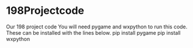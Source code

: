 # 198Projectcode
Our 198 project code
You will need pygame and wxpython to run this code. These can be installed with the lines below.
pip install pygame
pip install wxpython
